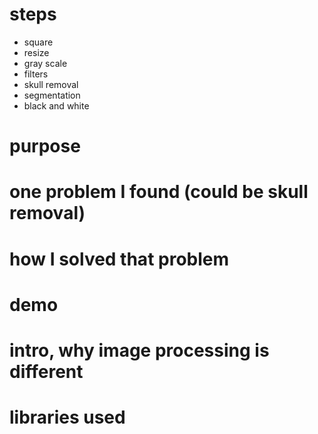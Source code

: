 # steps
* square
* resize
* gray scale
* filters
* skull removal
* segmentation
* black and white

# purpose
# one problem I found (could be skull removal)
# how I solved that problem
# demo
# intro, why image processing is different
# libraries used